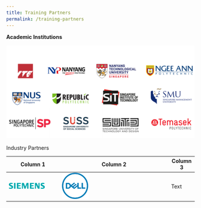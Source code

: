 ```yaml
---
title: Training Partners
permalink: /training-partners
---
```

**Academic Institutions**

![Alt text for image on Isomer site](/images/AICAC.png)

Industry Partners



| Column 1 | Column 2 | Column 3 |
| -------- | -------- | -------- |
|<a href="https://www.siemens.com/global/en.html" rel="noopener noreferrer"><img style="width: 75%; height: 100%" alt="Siemens" src="/images/banners-and-logos/Logo_Siemens_sie-logo-petrol-cmyk.png"></a>|<a href="https://www.dell.com/en-sg" rel="noopener noreferrer"><img style="width: 25%; height: 25%" alt="Dell" src="/images/banners-and-logos/Dell_logo.png"></a>| Text     |